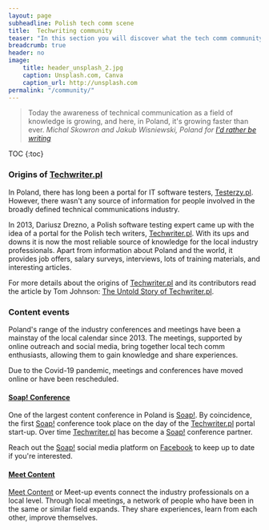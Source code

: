 ```yaml
---
layout: page
subheadline: Polish tech comm scene
title:  Techwriting community
teaser: "In this section you will discover what the tech comm community in Poland is all about, its origin, and activities."
breadcrumb: true
header: no
image:
    title: header_unsplash_2.jpg
    caption: Unsplash.com, Canva
    caption_url: http://unsplash.com
permalink: "/community/"
---
```


> Today the awareness of technical communication as a field of knowledge is growing, and here, in Poland, it's growing faster than ever. <cite>Michal Skowron and Jakub Wisniewski, Poland for [I'd rather be writing](https://idratherbewriting.com/2017/10/31/untold-story-of-techwriter-pl-poland/)</cite>


TOC
{:toc}


### Origins of [Techwriter.pl](http://techwriter.pl/)

In Poland, there has long been a portal for IT software testers, [Testerzy.pl](https://testerzy.pl/). However, there wasn't any source of information for people involved in the broadly defined technical communications industry. 

In 2013, Dariusz Drezno, a Polish software testing expert came up with the idea of a portal for the Polish tech writers, [Techwriter.pl](http://techwriter.pl/). With its ups and downs it is now the most reliable source of knowledge for the local industry professionals. Apart from information about Poland and the world, it provides job offers, salary surveys, interviews, lots of training materials, and interesting articles.

For more details about the origins of [Techwriter.pl](http://techwriter.pl/) and its contributors read the article by Tom Johnson: [The Untold Story of Techwriter.pl](https://idratherbewriting.com/2017/10/31/untold-story-of-techwriter-pl-poland/).


### Content events

Poland's range of the industry conferences and meetings have been a mainstay of the local calendar since 2013. The meetings, supported by online outreach and social media, bring together local tech comm enthusiasts, allowing them to gain knowledge and share experiences. 

Due to the Covid-19 pandemic, meetings and conferences have moved online or have been rescheduled.

#### [Soap! Conference](http://soapconf.com/)

One of the largest content conference in Poland is [Soap!](http://soapconf.com/). By coincidence, the first [Soap!](http://soapconf.com/) conference took place on the day of the [Techwriter.pl](http://techwriter.pl/) portal start-up. Over time [Techwriter.pl](http://techwriter.pl/) has become a [Soap!](http://soapconf.com/) conference partner. 

Reach out the [Soap!](http://soapconf.com/) social media platform on [Facebook](https://www.facebook.com/soapconf/) to keep up to date if you're interested.

#### [Meet Content](http://meetcontent.org/)

[Meet Content](http://meetcontent.org/) or Meet-up events connect the industry professionals on a local level. Through local meetings, a network of people who have been in the same or similar field expands. They share experiences, learn from each other, improve themselves. 


